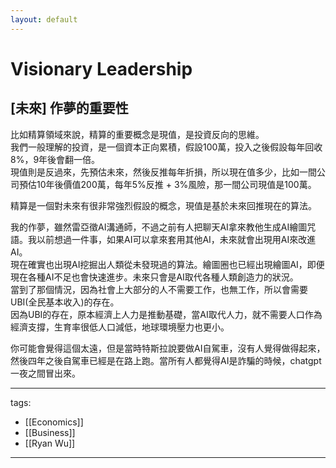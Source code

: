 ```yaml
---
layout: default
---
```

# Visionary Leadership

## [未來] 作夢的重要性
比如精算領域來說，精算的重要概念是現值，是投資反向的思維。  
我們一般理解的投資，是一個資本正向累積，假設100萬，投入之後假設每年回收8%，9年後會翻一倍。  
現值則是反過來，先預估未來，然後反推每年折損，所以現在值多少，比如一間公司預估10年後價值200萬，每年5%反推 + 3%風險，那一間公司現值是100萬。  

精算是一個對未來有很非常強烈假設的概念，現值是基於未來回推現在的算法。  

我的作夢，雖然雷亞徵AI溝通師，不過之前有人把聊天AI拿來教他生成AI繪圖咒語。我以前想過一件事，如果AI可以拿來套用其他AI，未來就會出現用AI來改進AI。  
現在確實也出現AI挖掘出人類從未發現過的算法。繪圖圈也已經出現繪圖AI，即便現在各種AI不足也會快速進步。未來只會是AI取代各種人類創造力的狀況。  
當到了那個情況，因為社會上大部分的人不需要工作，也無工作，所以會需要UBI(全民基本收入)的存在。  
因為UBI的存在，原本經濟上人力是推動基礎，當AI取代人力，就不需要人口作為經濟支撐，生育率很低人口減低，地球環境壓力也更小。  

你可能會覺得這個太遠，但是當時特斯拉說要做AI自駕車，沒有人覺得做得起來，然後四年之後自駕車已經是在路上跑。當所有人都覺得AI是詐騙的時候，chatgpt一夜之間冒出來。  


---
tags:
  - [[Economics]]
  - [[Business]]
  - [[Ryan Wu]]
  
---